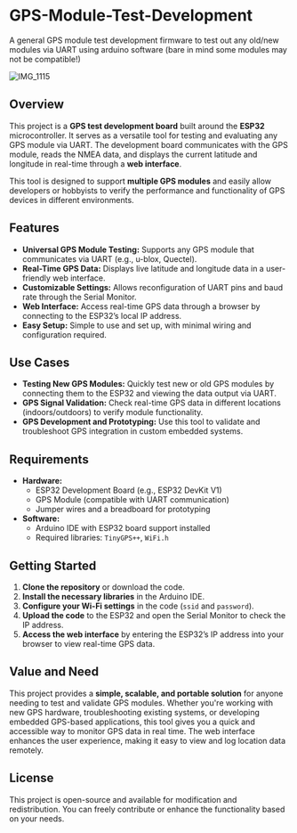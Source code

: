 # GPS-Module-Test-Development
A general GPS module test development firmware to test out any old/new modules via UART using arduino software (bare in mind some modules may not be compatible!)

![IMG_1115](https://github.com/user-attachments/assets/a4b06c04-bc00-4e8d-9815-71d04b18fafb)

## Overview

This project is a **GPS test development board** built around the **ESP32** microcontroller. It serves as a versatile tool for testing and evaluating any GPS module via UART. The development board communicates with the GPS module, reads the NMEA data, and displays the current latitude and longitude in real-time through a **web interface**.

This tool is designed to support **multiple GPS modules** and easily allow developers or hobbyists to verify the performance and functionality of GPS devices in different environments.

## Features

- **Universal GPS Module Testing:** Supports any GPS module that communicates via UART (e.g., u-blox, Quectel).
- **Real-Time GPS Data:** Displays live latitude and longitude data in a user-friendly web interface.
- **Customizable Settings:** Allows reconfiguration of UART pins and baud rate through the Serial Monitor.
- **Web Interface:** Access real-time GPS data through a browser by connecting to the ESP32’s local IP address.
- **Easy Setup:** Simple to use and set up, with minimal wiring and configuration required.

## Use Cases

- **Testing New GPS Modules:** Quickly test new or old GPS modules by connecting them to the ESP32 and viewing the data output via UART.
- **GPS Signal Validation:** Check real-time GPS data in different locations (indoors/outdoors) to verify module functionality.
- **GPS Development and Prototyping:** Use this tool to validate and troubleshoot GPS integration in custom embedded systems.

## Requirements

- **Hardware:**
  - ESP32 Development Board (e.g., ESP32 DevKit V1)
  - GPS Module (compatible with UART communication)
  - Jumper wires and a breadboard for prototyping
- **Software:**
  - Arduino IDE with ESP32 board support installed
  - Required libraries: `TinyGPS++`, `WiFi.h`

## Getting Started

1. **Clone the repository** or download the code.
2. **Install the necessary libraries** in the Arduino IDE.
3. **Configure your Wi-Fi settings** in the code (`ssid` and `password`).
4. **Upload the code** to the ESP32 and open the Serial Monitor to check the IP address.
5. **Access the web interface** by entering the ESP32’s IP address into your browser to view real-time GPS data.

## Value and Need

This project provides a **simple, scalable, and portable solution** for anyone needing to test and validate GPS modules. Whether you're working with new GPS hardware, troubleshooting existing systems, or developing embedded GPS-based applications, this tool gives you a quick and accessible way to monitor GPS data in real time. The web interface enhances the user experience, making it easy to view and log location data remotely.

## License

This project is open-source and available for modification and redistribution. You can freely contribute or enhance the functionality based on your needs.
